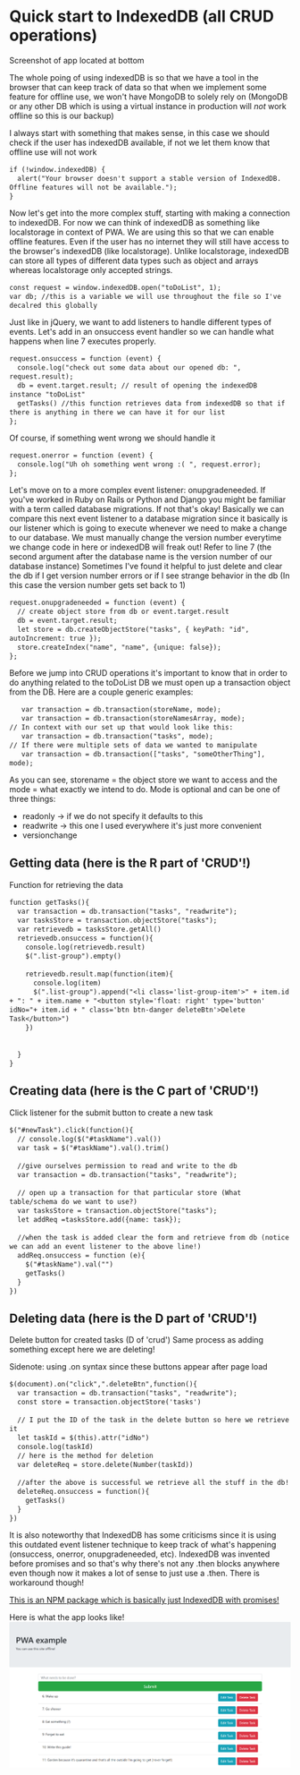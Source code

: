 # Quick start to IndexedDB (all CRUD operations) 

Screenshot of app located at bottom

The whole poing of using indexedDB is so that we have a tool in the browser that can keep track of data so that when we implement some feature for offline use, we won't have MongoDB to solely rely on (MongoDB or any other DB which is using a virtual instance in production will _not_ work offline so this is our backup)

I always start with something that makes sense, in this case we should check if the user has indexedDB available, if not we let them know that offline use will not work

```
if (!window.indexedDB) {
  alert("Your browser doesn't support a stable version of IndexedDB. Offline features will not be available.");
}
```
Now let's get into the more complex stuff, starting with making a connection to indexedDB. For now we can think of indexedDB as something like localstorage in context of PWA. We are using this so that we can enable offline features. Even if the user has no internet they will still have access to the browser's indexedDB (like localstorage). Unlike localstorage, indexedDB can store all types of different data types such as object and arrays whereas localstorage only accepted strings.

```
const request = window.indexedDB.open("toDoList", 1);
var db; //this is a variable we will use throughout the file so I've decalred this globally
```

Just like in jQuery, we want to add listeners to handle different types of events. Let's add in an onsuccess event handler so we can handle what happens when line 7 executes properly. 

```
request.onsuccess = function (event) {
  console.log("check out some data about our opened db: ", request.result);
  db = event.target.result; // result of opening the indexedDB instance "toDoList"
  getTasks() //this function retrieves data from indexedDB so that if there is anything in there we can have it for our list
};
```

Of course, if something went wrong we should handle it

```
request.onerror = function (event) {
  console.log("Uh oh something went wrong :( ", request.error);
};
```

Let's move on to a more complex event listener: onupgradeneeded. If you've worked in Ruby on Rails or Python and Django you might be familiar with a term called database migrations. If not that's okay! Basically we can compare this next event listener to a database migration since it basically is our listener which is going to execute whenever we need to make a change to our database. We must manually change the version number everytime we change code in here or indexedDB will freak out! Refer to line 7 (the second argument after the database name is the version number of our database instance) Sometimes I've found it helpful to just delete and clear the db if I get version number errors or if I see strange behavior in the db (In this case the version number gets set back to 1)

```
request.onupgradeneeded = function (event) {
  // create object store from db or event.target.result
  db = event.target.result;
  let store = db.createObjectStore("tasks", { keyPath: "id", autoIncrement: true });
  store.createIndex("name", "name", {unique: false});
};
```
Before we jump into CRUD operations it's important to know that in order to do anything related to the toDoList DB we must open up a transaction object from the DB. Here are a couple generic examples: 
```   
   var transaction = db.transaction(storeName, mode);
   var transaction = db.transaction(storeNamesArray, mode);
// In context with our set up that would look like this:
   var transaction = db.transaction("tasks", mode);
// If there were multiple sets of data we wanted to manipulate
   var transaction = db.transaction(["tasks", "someOtherThing"], mode); 
```
As you can see, storename = the object store we want to access and the mode = what exactly we intend to do. 
Mode is optional and can be one of three things: 
- readonly -> if we do not specify it defaults to this
- readwrite -> this one I used everywhere it's just more convenient
- versionchange

## Getting data (here is the R part of 'CRUD'!)

Function for retrieving the data 
```
function getTasks(){
  var transaction = db.transaction("tasks", "readwrite");
  var tasksStore = transaction.objectStore("tasks");
  var retrievedb = tasksStore.getAll()
  retrievedb.onsuccess = function(){
    console.log(retrievedb.result)
    $(".list-group").empty()

    retrievedb.result.map(function(item){
      console.log(item)
      $(".list-group").append("<li class='list-group-item'>" + item.id + ": " + item.name + "<button style='float: right' type='button' idNo="+ item.id + " class='btn btn-danger deleteBtn'>Delete Task</button>")
    })
    

  }
}
```
## Creating data (here is the C part of 'CRUD'!)

Click listener for the submit button to create a new task
```
$("#newTask").click(function(){
  // console.log($("#taskName").val())
  var task = $("#taskName").val().trim()

  //give ourselves permission to read and write to the db
  var transaction = db.transaction("tasks", "readwrite");

  // open up a transaction for that particular store (What table/schema do we want to use?)
  var tasksStore = transaction.objectStore("tasks");
  let addReq =tasksStore.add({name: task});

  //when the task is added clear the form and retrieve from db (notice we can add an event listener to the above line!)
  addReq.onsuccess = function (e){
    $("#taskName").val("")
    getTasks()
  }
})
```
## Deleting data (here is the D part of 'CRUD'!)

Delete button for created tasks (D of 'crud') Same process as adding something except here we are deleting!

Sidenote: using .on syntax since these buttons appear after page load

```
$(document).on("click",".deleteBtn",function(){
  var transaction = db.transaction("tasks", "readwrite");
  const store = transaction.objectStore('tasks')

  // I put the ID of the task in the delete button so here we retrieve it
  let taskId = $(this).attr("idNo")
  console.log(taskId)
  // here is the method for deletion
  var deleteReq = store.delete(Number(taskId))

  //after the above is successful we retrieve all the stuff in the db!
  deleteReq.onsuccess = function(){
    getTasks()
  }
})
```

It is also noteworthy that IndexedDB has some criticisms since it is using this outdated event listener technique to keep track of what's happening (onsuccess, onerror, onupgradeneeded, etc). IndexedDB was invented before promises and so that's why there's not any .then blocks anywhere even though now it makes a lot of sense to just use a .then. There is workaround though! 

[This is an NPM package which is basically just IndexedDB with promises!](https://www.npmjs.com/package/idb "IndexedDB but make it this decade")

Here is what the app looks like!
![Nice Photo](./assets/myCoolWebsite.png) 
